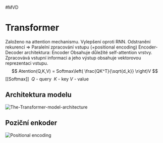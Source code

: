 #MVD 
# Transformer
Založeno na attention mechanismu. Vylepšení oproti RNN. 
Odstranění rekurencí => Paralelní zpracování vstupu (+positional encoding)
Encoder-Decoder architektura: 
Encoder
Obsahuje důležité self-attention vrstvy. Zpracovává vstupní informaci a jeho výstup obsahuje vektorovou reprezentaci vstupu. 
$$
Atention(Q,K,V) = Softmax\left( \frac{QK^T}{\sqrt{d_k}} \right)V
$$
[[Softmax]]
 $Q$ - query
 $K$ - key
 $V$ - value
 
## Architektura modelu
![The-Transformer-model-architecture](https://upload.wikimedia.org/wikipedia/commons/8/8f/The-Transformer-model-architecture.png)
## Poziční enkoder
![Positional encoding](https://upload.wikimedia.org/wikipedia/commons/thumb/0/02/Positional_encoding.png/640px-Positional_encoding.png)
